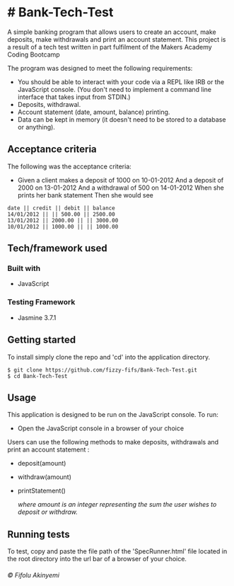 # # Bank-Tech-Test
A simple banking program that allows users to create an account, make deposits, make withdrawals and print an account statement. This project is a result of a tech test written in part fulfilment of the Makers Academy Coding Bootcamp

The program was designed to meet the following requirements:
  * You should be able to interact with your code via a REPL like IRB or the JavaScript console. (You don't need to implement a command line interface that takes input from STDIN.)
  * Deposits, withdrawal.
  * Account statement (date, amount, balance) printing.
  * Data can be kept in memory (it doesn't need to be stored to a database or anything).

## Acceptance criteria
The following was the acceptance criteria:
  * Given a client makes a deposit of 1000 on 10-01-2012
  And a deposit of 2000 on 13-01-2012
  And a withdrawal of 500 on 14-01-2012
  When she prints her bank statement
  Then she would see

  ```
  date || credit || debit || balance
  14/01/2012 || || 500.00 || 2500.00
  13/01/2012 || 2000.00 || || 3000.00
  10/01/2012 || 1000.00 || || 1000.00
  `````

## Tech/framework used
### Built with

  * JavaScript

### Testing Framework
  * Jasmine 3.7.1

## Getting started
To install simply clone the repo and 'cd' into the application directory.

```
$ git clone https://github.com/fizzy-fifs/Bank-Tech-Test.git
$ cd Bank-Tech-Test
```

## Usage
This application is designed to be run on the JavaScript console.
To run: 
  * Open the JavaScript console in a browser of your choice

Users can use the following methods to make deposits, withdrawals and print an account statement :
  * deposit(amount)
  * withdraw(amount)
  * printStatement()

    *where amount is an integer representing the sum the user wishes to deposit or withdraw.*
  



## Running tests
To test, copy and paste the file path of the 'SpecRunner.html' file located in the root directory into the url bar of a browser of your choice.

###### *© Fifolu Akinyemi*